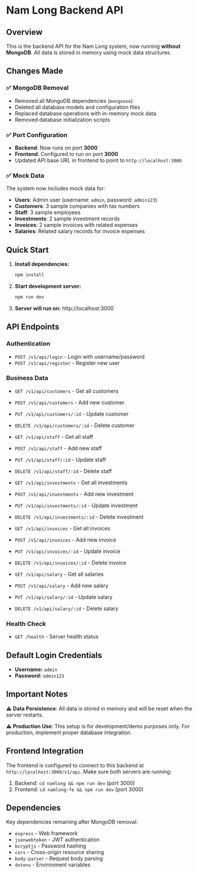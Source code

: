 # Nam Long Backend API

## Overview

This is the backend API for the Nam Long system, now running **without MongoDB**. All data is stored in memory using mock data structures.

## Changes Made

### ✅ MongoDB Removal
- Removed all MongoDB dependencies (`mongoose`)
- Deleted all database models and configuration files
- Replaced database operations with in-memory mock data
- Removed database initialization scripts

### ✅ Port Configuration
- **Backend**: Now runs on port **3000**
- **Frontend**: Configured to run on port **3000**
- Updated API base URL in frontend to point to `http://localhost:3000`

### ✅ Mock Data
The system now includes mock data for:
- **Users**: Admin user (username: `admin`, password: `admin123`)
- **Customers**: 3 sample companies with tax numbers
- **Staff**: 3 sample employees
- **Investments**: 2 sample investment records
- **Invoices**: 2 sample invoices with related expenses
- **Salaries**: Related salary records for invoice expenses

## Quick Start

1. **Install dependencies:**
   ```bash
   npm install
   ```

2. **Start development server:**
   ```bash
   npm run dev
   ```

3. **Server will run on:** http://localhost:3000

## API Endpoints

### Authentication
- `POST /v1/api/login` - Login with username/password
- `POST /v1/api/register` - Register new user

### Business Data
- `GET /v1/api/customers` - Get all customers
- `POST /v1/api/customers` - Add new customer
- `PUT /v1/api/customers/:id` - Update customer
- `DELETE /v1/api/customers/:id` - Delete customer

- `GET /v1/api/staff` - Get all staff
- `POST /v1/api/staff` - Add new staff
- `PUT /v1/api/staff/:id` - Update staff
- `DELETE /v1/api/staff/:id` - Delete staff

- `GET /v1/api/investments` - Get all investments
- `POST /v1/api/investments` - Add new investment
- `PUT /v1/api/investments/:id` - Update investment
- `DELETE /v1/api/investments/:id` - Delete investment

- `GET /v1/api/invoices` - Get all invoices
- `POST /v1/api/invoices` - Add new invoice
- `PUT /v1/api/invoices/:id` - Update invoice
- `DELETE /v1/api/invoices/:id` - Delete invoice

- `GET /v1/api/salary` - Get all salaries
- `POST /v1/api/salary` - Add new salary
- `PUT /v1/api/salary/:id` - Update salary
- `DELETE /v1/api/salary/:id` - Delete salary

### Health Check
- `GET /health` - Server health status

## Default Login Credentials

- **Username:** `admin`
- **Password:** `admin123`

## Important Notes

⚠️ **Data Persistence**: All data is stored in memory and will be reset when the server restarts.

⚠️ **Production Use**: This setup is for development/demo purposes only. For production, implement proper database integration.

## Frontend Integration

The frontend is configured to connect to this backend at `http://localhost:3000/v1/api`. Make sure both servers are running:

1. Backend: `cd namlong && npm run dev` (port 3000)
2. Frontend: `cd namlong-fe && npm run dev` (port 3000)

## Dependencies

Key dependencies remaining after MongoDB removal:
- `express` - Web framework
- `jsonwebtoken` - JWT authentication
- `bcryptjs` - Password hashing
- `cors` - Cross-origin resource sharing
- `body-parser` - Request body parsing
- `dotenv` - Environment variables 